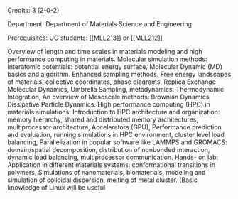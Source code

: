 Credits: 3 (2-0-2)

Department: Department of Materials Science and Engineering

Prerequisites: UG students: [[MLL213]] or [[MLL212]]

Overview of length and time scales in materials modeling and high performance computing in materials. Molecular simulation methods: Interatomic potentials: potential energy surface, Molecular Dynamic (MD) basics and algorithm. Enhanced sampling methods. Free energy landscapes of materials, collective coordinates, phase diagrams, Replica Exchange Molecular Dynamics, Umbrella Sampling, metadynamics, Thermodynamic Integration, An overview of Mesoscale methods: Brownian Dynamics, Dissipative Particle Dynamics. High performance computing (HPC) in materials simulations: Introduction to HPC architecture and organization: memory hierarchy, shared and distributed memory architectures, multiprocessor architecture, Accelerators (GPU), Performance prediction and evaluation, running simulations in HPC environment, cluster level load balancing, Parallelization in popular software like LAMMPS and GROMACS: domain/spatial decomposition, distribution of nonbonded interaction, dynamic load balancing, multiprocessor communication. Hands- on lab: Application in different materials systems: conformational transitions in polymers, Simulations of nanomaterials, biomaterials, modeling and simulation of colloidal dispersion, melting of metal cluster. (Basic knowledge of Linux will be useful
